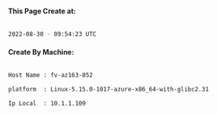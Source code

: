 
   
#### This Page Create at:

```bash

2022-08-30 - 09:54:23 UTC

```

#### Create By Machine:

```bash

Host Name : fv-az163-852

platform  : Linux-5.15.0-1017-azure-x86_64-with-glibc2.31

Ip Local  : 10.1.1.109

```


